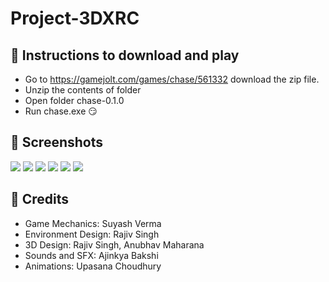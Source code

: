 # Project-3DXRC

## 📝 Instructions to download and play
- Go to https://gamejolt.com/games/chase/561332 download the zip file.
- Unzip the contents of folder
- Open folder chase-0.1.0
- Run chase.exe 😏

## 📱 Screenshots
<p style="img {width: 200;}">
  <img src="https://user-images.githubusercontent.com/58210877/123508487-6cdba980-d68d-11eb-9544-a621b6bf2cfb.png" />
  <img src="https://user-images.githubusercontent.com/58210877/123508497-7bc25c00-d68d-11eb-8572-e8e141f5dbde.png" />
  <img src="https://user-images.githubusercontent.com/58210877/123508521-8e3c9580-d68d-11eb-8427-d17695bd899c.png" />
  <img src="https://user-images.githubusercontent.com/58210877/123508497-7bc25c00-d68d-11eb-8572-e8e141f5dbde.png" />
  <img src="https://user-images.githubusercontent.com/58210877/123508524-8f6dc280-d68d-11eb-83fc-c0c3a3f5874f.png" />
  <img src="https://user-images.githubusercontent.com/58210877/123508525-91378600-d68d-11eb-8338-caa0359bf559.png" />
</p>

## 👏 Credits
- Game Mechanics: Suyash Verma
- Environment Design: Rajiv Singh
- 3D Design: Rajiv Singh, Anubhav Maharana
- Sounds and SFX: Ajinkya Bakshi
- Animations: Upasana Choudhury
